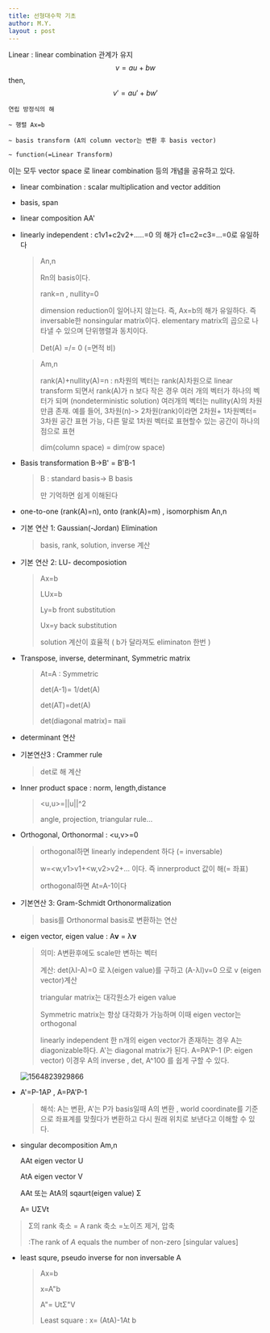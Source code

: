 ```yaml
---
title: 선형대수학 기초
author: M.Y.
layout : post
---
```




Linear : linear combination 관계가 유지
$$
v= au+bw
$$
then, 
$$
v'=au'+bw'
$$


```
연립 방정식의 해  

~ 행렬 Ax=b

~ basis transform (A의 column vector는 변환 후 basis vector)

~ function(=Linear Transform) 
```



이는 모두 vector space 로 linear combination 등의 개념을 공유하고 있다.

- linear combination  : scalar multiplication and vector addition 

- basis, span 

- linear composition AA'

- linearly independent :  c1v1+c2v2+.....=0 의 해가 c1=c2=c3=...=0로 유일하다

  > An,n 
  >
  > Rn의 basis이다. 
  >
  > rank=n , nullity=0
  >
  > dimension reduction이 일어나지 않는다.  즉, Ax=b의 해가 유일하다. 즉 inversable한 nonsingular matrix이다. elementary matrix의 곱으로 나타낼 수 있으며 단위행렬과 동치이다.
  >
  > Det(A) =/= 0  (=면적 비)

  > Am,n
  >
  > rank(A)+nullity(A)=n : n차원의 벡터는 rank(A)차원으로 linear transform 되면서 rank(A)가 n 보다 작은 경우 여러 개의 벡터가 하나의 벡터가 되며 (nondeterministic solution)  여러개의 벡터는 nullity(A)의 차원 만큼 존재. 예를 들어, 3차원(n)-> 2차원(rank)이라면 2차원+  1차원벡터= 3차원 공간 표현 가능, 다른 말로 1차원 벡터로 표현할수 있는 공간이 하나의 점으로 표현 
  >
  > dim(column space) = dim(row space)

- Basis transformation  B->B' = B'B-1

  > B : standard basis-> B basis 
  >
  > 만 기억하면 쉽게 이해된다

- one-to-one (rank(A)=n), onto (rank(A)=m) , isomorphism  An,n

- 기본 연산 1: Gaussian(-Jordan) Elimination

  > basis, rank, solution, inverse 계산

- 기본 연산 2: LU- decomposiotion

  > Ax=b
  >
  > LUx=b
  >
  > Ly=b  front substitution
  >
  > Ux=y back substitution
  >
  > solution 계산이 효율적 ( b가 달라져도 eliminaton 한번 )

- Transpose, inverse, determinant, Symmetric matrix 

  > At=A : Symmetric
  >
  > det(A-1)= 1/det(A)  
  >
  > det(AT)=det(A)
  >
  > det(diagonal matrix)= πaii

- determinant 연산 

- 기본연산3 : Crammer rule 

  > det로 해 계산 

- Inner product space  : norm, length,distance

  > <u,u>=||u||^2
  >
  > angle, projection, triangular rule...

- Orthogonal, Orthonormal : <u,v>=0

  > orthogonal하면 linearly independent 하다 (= inversable)
  >
  > w=<w,v1>v1+<w,v2>v2+... 이다. 즉 innerproduct 값이 해(= 좌표) 
  >
  > orthogonal하면 At=A-1이다

- 기본연산 3: Gram-Schmidt Orthonormalization 

  > basis를 Orthonormal basis로 변환하는 연산

- eigen vector, eigen value : A**v** = λ**v**

  > 의미: A변환후에도 scale만 변하는 벡터 
  >
  > 계산: det(λI-A)=0 로 λ(eigen value)를 구하고 (A-λI)v=0 으로 v (eigen vector)계산 
  >
  > triangular matrix는 대각원소가 eigen value
  >
  > Symmetric matrix는 항상 대각화가 가능하며 이때 eigen vector는 orthogonal 
  >
  > linearly independent 한 n개의 eigen vector가 존재하는 경우 A는 diagonizable하다. A'는 diagonal matrix가 된다.   A=PA'P-1  (P: eigen vector) 이경우 A의 inverse , det, A^100 를 쉽게 구할 수 있다.

  ![1564823929866](C:\Users\myson\AppData\Roaming\Typora\typora-user-images\1564823929866.png)

- A'=P-1AP , A=PA'P-1   

  > 해석: A는 변환, A'는 P가 basis일때 A의 변환 , world coordinate를 기준으로 좌표계를 맞췄다가 변환하고 다시 원래 위치로 보낸다고 이해할 수 있다.

- singular decomposition Am,n 

  AAt eigen vector U

  AtA eigen vector V

  AAt 또는 AtA의 sqaurt(eigen value)   Σ

  A= UΣVt

>  Σ의 rank 축소 = A rank 축소 =노이즈 제거, 압축 
>
> :The rank of *A* equals the number of non-zero [singular values]

- least squre, pseudo inverse for non inversable A

  > Ax=b
  >
  > x=A"b
  >
  > A"= UtΣ"V
  >
  > Least square : x= (AtA)-1At b

  